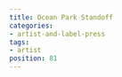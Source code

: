 ```yaml
---
title: Ocean Park Standoff
categories:
- artist-and-label-press
tags:
- artist
position: 81
---
```


